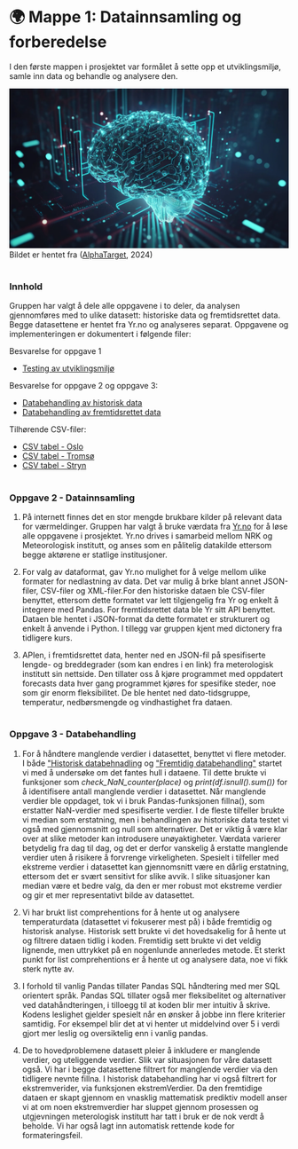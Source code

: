 
# 🌍 Mappe 1: Datainnsamling og forberedelse
I den første mappen i prosjektet var formålet å sette opp et utviklingsmiljø, samle inn data og behandle og analysere den. 

![Bilde](/resources/Bilde2.webp)
Bildet er hentet fra ([AlphaTarget](https://alphatarget.com/resources/a-primer-on-artificial-intelligence/), 2024)



#
### Innhold 
Gruppen har valgt å dele alle oppgavene i to deler, da analysen gjennomføres med to ulike datasett: historiske data og fremtidsrettet data. Begge datasettene er hentet fra Yr.no og analyseres separat. Oppgavene og implementeringen er dokumentert i følgende filer: 

Besvarelse for oppgave 1
- [Testing av utviklingsmiljø](../Mappe%201/utviklingsmiljø.ipynb)

Besvarelse for oppgave 2 og oppgave 3:
- [Databehandling av historisk data](/src/Mappe%201/data_behandling_historisk.ipynb)
- [Databehandling av fremtidsrettet data](/src/Mappe%201/data_behandling_fremtid.ipynb)

Tilhørende CSV-filer:
- [CSV tabel - Oslo](/data/Oslo.csv)
- [CSV tabel - Tromsø](/data/Tromsø.csv)
- [CSV tabel - Stryn](/data/Stryn.csv)


#
### Oppgave 2 - Datainnsamling

1) På internett finnes det en stor mengde brukbare kilder på relevant data for værmeldinger. Gruppen har valgt å bruke værdata fra [Yr.no](https://hjelp.yr.no/hc/no/articles/206550539-Om-Yr) for å løse alle oppgavene i prosjektet. Yr.no drives i samarbeid mellom NRK og Meteorologisk institutt, og anses som en pålitelig datakilde ettersom begge aktørene er statlige institusjoner. 

2) For valg av dataformat, gav Yr.no mulighet for å velge mellom ulike formater for nedlastning av data. Det var mulig å brke blant annet JSON-filer, CSV-filer og XML-filer.For den historiske dataen ble CSV-filer benyttet, ettersom dette formatet var lett tilgjengelig fra Yr og enkelt å integrere med Pandas.
For fremtidsrettet data ble Yr sitt API benyttet. Dataen ble hentet i JSON-format da dette formatet er strukturert og enkelt å anvende i Python. I tillegg var gruppen kjent med dictonery fra tidligere kurs. 

3) APIen, i fremtidsrettet data, henter ned en JSON-fil på spesifiserte lengde- og breddegrader (som kan endres i en link) fra meterologisk institutt sin nettside. Den tillater oss å kjøre programmet med oppdatert forecasts data hver gang programmet kjøres for spesifike steder, noe som gir enorm fleksibilitet. De ble hentet ned dato-tidsgruppe, temperatur, nedbørsmengde og vindhastighet fra dataen. 

 
#
### Oppgave 3 - Databehandling
1) For å håndtere manglende verdier i datasettet, benyttet vi flere metoder. I både ["Historisk databehnadling](/src/Mappe%201/data_behandling_historisk.ipynb) og ["Fremtidig databehandling"](/src/Mappe%201/data_behandling_fremtid.ipynb) startet vi med å undersøke om det fantes hull i dataene. Til dette brukte vi funksjoner som _check_NaN_counter(place)_ og _print(df.isnull().sum())_ for å identifisere antall manglende verdier i datasettet. Når manglende verdier ble oppdaget, tok vi i bruk Pandas-funksjonen fillna(), som erstatter NaN-verdier med spesifiserte verdier. I de fleste tilfeller brukte vi median som erstatning, men i behandlingen av historiske data testet vi også med gjennomsnitt og null som alternativer. Det er viktig å være klar over at slike metoder kan introdusere unøyaktigheter. Værdata varierer betydelig fra dag til dag, og det er derfor vanskelig å erstatte manglende verdier uten å risikere å forvrenge virkeligheten. Spesielt i tilfeller med ekstreme verdier i datasettet kan gjennomsnitt være en dårlig erstatning, ettersom det er svært sensitivt for slike avvik. I slike situasjoner kan median være et bedre valg, da den er mer robust mot ekstreme verdier og gir et mer representativt bilde av datasettet.


2) Vi har brukt list comprehentions for å hente ut og analysere temperaturdata (datasettet vi fokuserer mest på) i både fremtidig og historisk analyse. Historisk sett brukte vi det hovedsakelig for å hente ut og filtrere dataen tidlig i koden. Fremtidig sett brukte vi det veldig lignende, men uttrykket på en nogenlunde annerledes metode. Et sterkt punkt for list comprehentions er å hente ut og analysere data, noe vi fikk sterk nytte av. 

3) I forhold til vanlig Pandas tillater Pandas SQL håndtering med mer SQL orientert språk. Pandas SQL tillater også mer fleksibelitet og alternativer ved datahåndteringen, i tilloegg til at koden blir mer intuitiv å skrive. Kodens leslighet gjelder spesielt når en ønsker å jobbe inn flere kriterier samtidig. For eksempel blir det at vi henter ut middelvind over 5 i verdi gjort mer leslig og oversiktelig enn i vanlig pandas. 

4) De to hovedproblemene datasett pleier å inkludere er manglende verdier, og uteliggende verdier. Slik var situasjonen for våre datasett også. Vi har i begge datasettene filtrert for manglende verdier via den tidligere nevnte fillna. I historisk databehandling har vi også filtrert for ekstremverider, via funksjonen ekstremVerdier. Da den fremtidige dataen er skapt gjennom en vnasklig mattematisk prediktiv modell anser vi at om noen ekstremverdier har sluppet gjennom prosessen og utgjevningen meterologisk institutt har tatt i bruk er de nok verdt å beholde. Vi har også lagt inn automatisk rettende kode for formateringsfeil.




 
